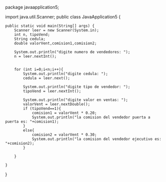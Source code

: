 
package javaapplication5;

import java.util.Scanner;
public class JavaApplication5 {

   
    public static void main(String[] args) {
        Scanner leer = new Scanner(System.in);
        int n, tipoVend;
        String cedula;
        double valorVent,comision1,comision2;
        
        System.out.println("digite numero de vendedores: ");
        n = leer.nextInt();
        
        
        for (int i=0;i<n;i++){
            System.out.println("digite cedula: ");
            cedula = leer.next();

            System.out.println("digite tipo de vendedor: ");
            tipoVend = leer.nextInt();

            System.out.println("digite valor en ventas: ");
            valorVent = leer.nextDouble();
            if (tipoVend==1){
                comision1 = valorVent * 0.20;
                System.out.println("la comision del vendedor puerta a puerta es: "+comision1);
            }
            else{
                comision2 = valorVent * 0.30;
                System.out.println("la comision del vendedor ejecutivo es: "+comision2);
            }
        
        }
        
    }
    
}
